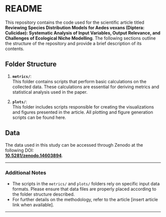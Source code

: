 # README

This repository contains the code used for the scientific article titled **Reviewing Species Distribution Models for Aedes vexans (Diptera: Culicidae): Systematic Analysis of Input Variables, Output Relevance, and Challenges of Ecological Niche Modelling**. The following sections outline the structure of the repository and provide a brief description of its contents.

## Folder Structure

1. **`metrics/`**:  
   This folder contains scripts that perform basic calculations on the collected data. These calculations are essential for deriving metrics and statistical analysis used in the paper.

2. **`plots/`**:  
   This folder includes scripts responsible for creating the visualizations and figures presented in the article. All plotting and figure generation scripts can be found here.

## Data

The data used in this study can be accessed through Zenodo at the following DOI:  
**[10.5281/zenodo.14603894](https://doi.org/10.5281/zenodo.14603894)**.

---

### Additional Notes

- The scripts in the `metrics/` and `plots/` folders rely on specific input data formats. Please ensure that data files are properly placed according to the folder structure described.
- For further details on the methodology, refer to the article [insert article link when available].

---
